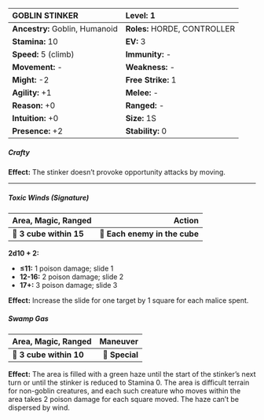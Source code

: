 | **GOBLIN STINKER**                       | **Level:** 1                             |
|:-----------------------------------------|:-----------------------------------------|
| **Ancestry:** Goblin, Humanoid           | **Roles:** HORDE, CONTROLLER             |
| **Stamina:** 10                          | **EV:** 3                                |
| **Speed:** 5 (climb)                     | **Immunity:** -                          |
| **Movement:** -                          | **Weakness:** -                          |
| **Might:** -2                            | **Free Strike:** 1                       |
| **Agility:** +1                          | **Melee:** -                             |
| **Reason:** +0                           | **Ranged:** -                            |
| **Intuition:** +0                        | **Size:** 1S                             |
| **Presence:** +2                         | **Stability:** 0                         |

##### Crafty

**Effect:** The stinker doesn’t provoke opportunity attacks by moving.

---

##### **Toxic Winds (Signature)**

| **Area, Magic, Ranged** |                    **Action** |
| ----------------------- | -----------------------------:|
| **📏 3 cube within 15** | **🎯 Each enemy in the cube** |

**2d10 + 2:**
- **≤11:** 1 poison damage; slide 1
- **12-16:** 2 poison damage; slide 2
- **17+:** 3 poison damage; slide 3

**Effect:** Increase the slide for one target by 1 square for each malice spent.

##### **Swamp Gas**

| **Area, Magic, Ranged** |   **Maneuver** |
| ----------------------- | --------------:|
| **📏 3 cube within 10** | **🎯 Special** |

**Effect:** The area is filled with a green haze until the start of the stinker’s next turn or until the stinker is reduced to Stamina 0. The area is difficult terrain for non-goblin creatures, and each such creature who moves within the area takes 2 poison damage for each square moved. The haze can’t be dispersed by wind.
